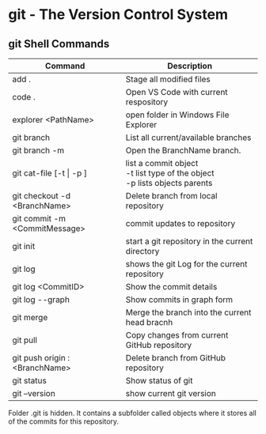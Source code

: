 # git - The Version Control System  

## git Shell Commands  

| Command | Description |  
| --- | --- |  
| add . | Stage all modified files |  
| code . | Open VS Code with current respository |
| explorer \<PathName> | open folder in Windows File Explorer |  | git add \<FileName> | Create a new file in the current directory/repository | 
| git branch | List all current/available branches |  
| git branch -m <BranchName> | Open the BranchName branch. |  
| git cat-file [-t \| -p ] <CommitGUID> | list a commit object <BR> -t list type of the object <BR> -p lists objects parents |  
| git checkout -d \<BranchName> | Delete branch from local repository |  
| git commit -m \<CommitMessage> | commit updates to repository |
| git init | start a git repository in the current directory |  
| git log | shows the git Log for the current repository |  
| git log \<CommitID> | Show the commit details |  
| git log --graph | Show commits in graph form |  
| git merge <BranchName> | Merge the branch into the current head bracnh |  
| git pull | Copy changes from current GitHub repository |
| git push origin :\<BranchName> | Delete branch from GitHub repository |  
| git status | Show status of git |  
| git –version | show current git version |  

Folder .git is hidden. It contains a subfolder called objects where it stores all of the commits for this repository.

